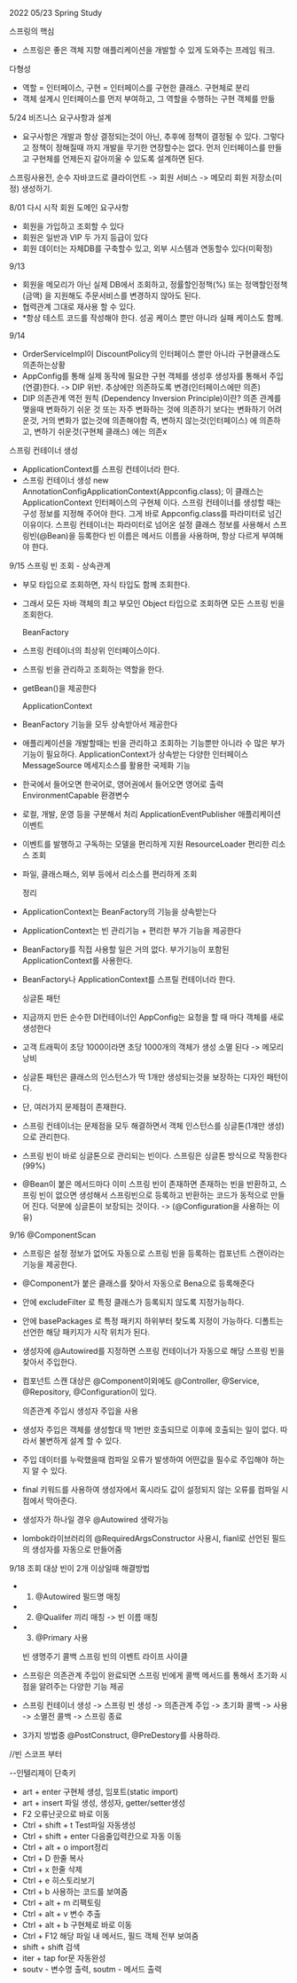 2022 05/23
 Spring Study

 스프링의 핵심
 - 스프링은 좋은 객체 지향 애플리케이션을 개발할 수 있게 도와주는 프레임 워크.
 
 다형성
 - 역할 = 인터페이스, 구현 = 인터페이스를 구현한 클래스. 구현체로 분리
 - 객체 설계시 인터페이스를 먼저 부여하고, 그 역할을 수행하는 구현 객체를 만듦
 
5/24 
 비즈니스 요구사항과 설계
 - 요구사항은 개발과 항상 결정되는것이 아닌, 추후에 정책이 결정될 수 있다.
   그렇다고 정책이 정해질때 까지 개발을 무기한 연장할수는 없다.
   먼저 인터페이스를 만들고 구현체를 언제든지 갈아끼울 수 있도록 설계하면 된다.
  
  스프링사용전, 순수 자바코드로 클라이언트 -> 회원 서비스 -> 메모리 회원 저장소(미정) 생성하기.
  
 8/01 다시 시작
 회원 도메인 요구사항
- 회원을 가입하고 조회할 수 있다
- 회원은 일반과 VIP 두 가지 등급이 있다
- 회원 데이터는 자체DB를 구축할수 있고, 외부 시스템과 연동할수 있다(미확정)

9/13
- 회원을 메모리가 아닌 실제 DB에서 조회하고, 정률할인정책(%) 또는 정액할인정책(금액) 을 지원해도
  주문서비스를 변경하지 않아도 된다.
- 협력관계 그대로 재사용 할 수 있다.
- *항상 테스트 코드를 작성해야 한다. 성공 케이스 뿐만 아니라 실패 케이스도 함께.

9/14
- OrderServiceImpl이 DiscountPolicy의 인터페이스 뿐만 아니라 구현클래스도 의존하는상황
- AppConfig를 통해 실제 동작에 필요한 구현 객체를 생성후 생성자를 통해서 주입(연결)한다.
  -> DIP 위반. 추상에만 의존하도록 변경(인터페이스에만 의존)
- DIP 의존관계 역전 원칙 (Dependency Inversion Principle)이란?
  의존 관계를 맺을때 변화하기 쉬운 것 또는 자주 변화하는 것에 의존하기 보다는 변화하기 어려운것, 거의 변화가 없는것에 의존해야함
  즉, 변하지 않는것(인터페이스) 에 의존하고, 변하기 쉬운것(구현체 클래스) 에는 의존x
  
 스프링 컨테이너 생성
- ApplicationContext를 스프링 컨테이너라 한다.
- 스프링 컨테이너 생성 new AnnotationConfigApplicationContext(Appconfig.class);
  이 클래스는 ApplicationContext 인터페이스의 구현체 이다.
  스프링 컨테이너를 생성할 때는 구성 정보를 지정해 주어야 한다. 그게 바로 Appconfig.class를 파라미터로 넘긴 이유이다.
  스프링 컨테이너는 파라미터로 넘어온 설정 클래스 정보를 사용해서 스프링빈(@Bean)을 등록한다
  빈 이름은 메서드 이름을 사용하며, 항상 다르게 부여해야 한다.

9/15
  스프링 빈 조회 - 상속관계
- 부모 타입으로 조회하면, 자식 타입도 함께 조회한다.
- 그래서 모든 자바 객체의 최고 부모인 Object 타입으로 조회하면 모든 스프링 빈을 조회한다.

  BeanFactory
- 스프링 컨테이너의 최상위 인터페이스이다.
- 스프링 빈을 관리하고 조회하는 역할을 한다.
- getBean()을 제공한다

  ApplicationContext
- BeanFactory 기능을 모두 상속받아서 제공한다
- 애플리케이션을 개발할때는 빈을 관리하고 조회하는 기능뿐만 아니라 수 많은 부가 기능이 필요하다.
  ApplicationContext가 상속받는 다양한 인터페이스
  MessageSource 메세지소스를 활용한 국제화 기능
- 한국에서 들어오면 한국어로, 영어권에서 들어오면 영어로 출력
  EnvironmentCapable 환경변수
- 로컬, 개발, 운영 등을 구분해서 처리
  ApplicationEventPublisher 애플리케이션 이벤트
- 이벤트를 발행하고 구독하는 모델을 편리하게 지원
  ResourceLoader 편리한 리소스 조회 
- 파일, 클래스패스, 외부 등에서 리소스를 편리하게 조회

  정리
- ApplicationContext는 BeanFactory의 기능을 상속받는다
- ApplicationContext는 빈 관리기능 + 편리한 부가 기능을 제공한다
- BeanFactory를 직접 사용할 일은 거의 없다. 부가기능이 포함된 ApplicationContext를 사용한다. 
- BeanFactory나 ApplicationContext를 스프릴 컨테이너라 한다.

  싱글톤 패턴
- 지금까지 만든 순수한 DI컨테이너인 AppConfig는 요청을 할 때 마다 객체를 새로 생성한다
- 고객 트래픽이 초당 1000이라면 초당 1000개의 객체가 생성 소멸 된다 -> 메모리 낭비
- 싱글톤 패턴은 클래스의 인스턴스가 딱 1개만 생성되는것을 보장하는 디자인 패턴이다.
- 단, 여러가지 문제점이 존재한다.
- 스프링 컨테이너는 문제점을 모두 해결하면서 객체 인스턴스를 싱글톤(1걔만 생성)으로 관리한다.
- 스프링 빈이 바로 싱글톤으로 관리되는 빈이다. 스프링은 싱글톤 방식으로 작동한다(99%)
- @Bean이 붙은 메서드마다 이미 스프링 빈이 존재하면 존재하는 빈을 반환하고,
  스프링 빈이 없으면 생성해서 스프링빈으로 등록하고 반환하는 코드가 동적으로 만들어 진다. 덕분에 싱글톤이 보장되는 것이다. -> (@Configuration을 사용하는 이유)
  
 9/16
 @ComponentScan
- 스프링은 설정 정보가 없어도 자동으로 스프링 빈을 등록하는 컴포넌트 스캔이라는 기능을 제공한다.
- @Component가 붙은 클래스를 찾아서 자동으로 Bena으로 등록해준다
- 안에 excludeFilter 로 특정 클래스가 등록되지 않도록 지정가능하다.
- 안에 basePackages 로 특정 패키지 하위부터 찾도록 지정이 가능하다. 디폴트는 선언한 해당 패키지가 시작 위치가 된다.
- 생성자에 @Autowired를 지정하면 스프링 컨테이너가 자동으로 해당 스프링 빈을 찾아서 주입한다.
- 컴포넌트 스캔 대상은 @Component이외에도 @Controller, @Service, @Repository, @Configuration이 있다.
  
  의존관계 주입시 생성자 주입을 사용
- 생성자 주입은 객체를 생성할대 딱 1번만 호출되므로 이후에 호출되는 일이 없다. 따라서 불변하게 설계 할 수 있다.
- 주입 데이터를 누락했을때 컴파일 오류가 발생하여 어떤값을 필수로 주입해야 하는지 알 수 있다. 
- final 키워드를 사용하여 생성자에서 혹시라도 값이 설정되지 않는 오류를 컴파일 시점에서 막아준다.
- 생성자가 하나일 경우 @Autowired 생략가능  
- lombok라이브러리의 @RequiredArgsConstructor 사용시, fianl로 선언된 필드의 생성자를 자동으로 만들어줌

9/18
  조회 대상 빈이 2개 이상일때 해결방법
- 1. @Autowired 필드명 매칭
- 2. @Qualifer 끼리 매칭 -> 빈 이름 매칭
- 3. @Primary 사용

  빈 생명주기 콜백
  스프링 빈의 이벤트 라이프 사이클
- 스프링은 의존관계 주입이 완료되면 스프링 빈에게 콜백 메서드를 통해서 초기화 시점을 알려주는 다양한 기능 제공
- 스프링 컨테이너 생성 -> 스프링 빈 생성 -> 의존관계 주입 -> 초기화 콜백 -> 사용 -> 소멸전 콜백 -> 스프링 종료
- 3가지 방법중 @PostConstruct, @PreDestory를 사용하라.

//빈 스코프 부터
  
 
--인텔리제이 단축키
- art + enter 구현체 생성, 임포트(static import)
- art + insert 파일 생성, 생성자, getter/setter생성
- F2 오류난곳으로 바로 이동
- Ctrl + shift + t Test파일 자동생성
- Ctrl + shift + enter  다음줄입력칸으로 자동 이동
- Ctrl + alt + o  import정리
- Ctrl + D  한줄 복사
- Ctrl + x  한줄 삭제
- Ctrl + e  히스토리보기 
- Ctrl + b  사용하는 코드를 보여줌   
- Ctrl + alt + m 리팩토링
- Ctrl + alt + v 변수 추출
- Ctrl + alt + b 구현체로 바로 이동
- Ctrl + F12 해당 파일 내 메서드, 필드 객체 전부 보여줌
- shift + shift 검색
- iter + tap  for문 자동완성
- soutv - 변수명 출력, soutm - 메서드 출력